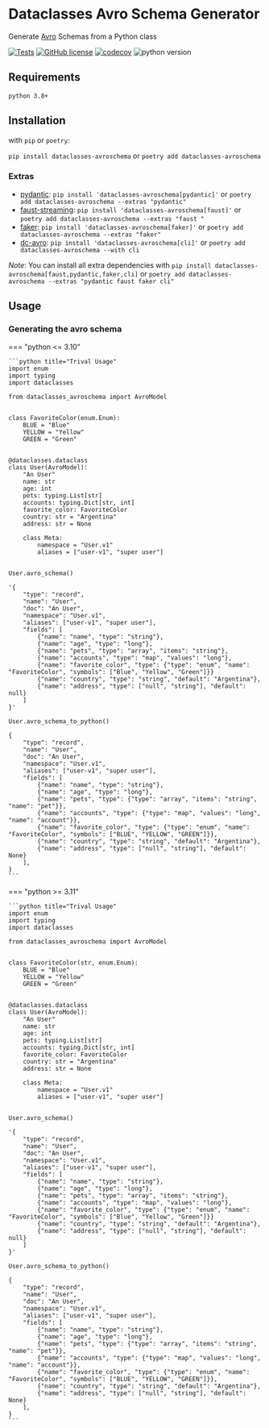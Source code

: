 # Dataclasses Avro Schema Generator

Generate [Avro](https://avro.apache.org/docs/1.8.2/spec.html) Schemas from a Python class

[![Tests](https://github.com/marcosschroh/dataclasses-avroschema/actions/workflows/tests.yaml/badge.svg)](https://github.com/marcosschroh/dataclasses-avroschema/actions/workflows/tests.yaml)
[![GitHub license](https://img.shields.io/github/license/marcosschroh/dataclasses-avroschema.svg)](https://github.com/marcosschroh/dataclasses-avroschema/blob/master/LICENSE)
[![codecov](https://codecov.io/gh/marcosschroh/dataclasses-avroschema/branch/master/graph/badge.svg)](https://codecov.io/gh/marcosschroh/dataclasses-avroschema)
![python version](https://img.shields.io/badge/python-3.8%2B-yellowgreen)

## Requirements

`python 3.8+`

## Installation

with `pip` or `poetry`:

`pip install dataclasses-avroschema` or `poetry add dataclasses-avroschema`

### Extras

- [pydantic](https://docs.pydantic.dev/): `pip install 'dataclasses-avroschema[pydantic]'` or `poetry add dataclasses-avroschema --extras "pydantic"`
- [faust-streaming](https://github.com/faust-streaming/faust): `pip install 'dataclasses-avroschema[faust]'` or `poetry add dataclasses-avroschema --extras "faust "`
- [faker](https://github.com/joke2k/faker): `pip install 'dataclasses-avroschema[faker]'` or `poetry add dataclasses-avroschema --extras "faker"`
- [dc-avro](https://marcosschroh.github.io/dc-avro/): `pip install 'dataclasses-avroschema[cli]'` or `poetry add dataclasses-avroschema --with cli`

*Note*: You can install all extra dependencies with `pip install dataclasses-avroschema[faust,pydantic,faker,cli]` or `poetry add dataclasses-avroschema --extras "pydantic faust faker cli"`

## Usage

### Generating the avro schema

=== "python <= 3.10"

    ```python title="Trival Usage"
    import enum
    import typing
    import dataclasses

    from dataclasses_avroschema import AvroModel


    class FavoriteColor(enum.Enum):
        BLUE = "Blue"
        YELLOW = "Yellow"
        GREEN = "Green"


    @dataclasses.dataclass
    class User(AvroModel):
        "An User"
        name: str
        age: int
        pets: typing.List[str]
        accounts: typing.Dict[str, int]
        favorite_color: FavoriteColor
        country: str = "Argentina"
        address: str = None

        class Meta:
            namespace = "User.v1"
            aliases = ["user-v1", "super user"]


    User.avro_schema()

    '{
        "type": "record",
        "name": "User",
        "doc": "An User",
        "namespace": "User.v1",
        "aliases": ["user-v1", "super user"],
        "fields": [
            {"name": "name", "type": "string"},
            {"name": "age", "type": "long"},
            {"name": "pets", "type": "array", "items": "string"},
            {"name": "accounts", "type": "map", "values": "long"},
            {"name": "favorite_color", "type": {"type": "enum", "name": "FavoriteColor", "symbols": ["Blue", "Yellow", "Green"]}}
            {"name": "country", "type": "string", "default": "Argentina"},
            {"name": "address", "type": ["null", "string"], "default": null}
        ]
    }'

    User.avro_schema_to_python()

    {
        "type": "record",
        "name": "User",
        "doc": "An User",
        "namespace": "User.v1",
        "aliases": ["user-v1", "super user"],
        "fields": [
            {"name": "name", "type": "string"},
            {"name": "age", "type": "long"},
            {"name": "pets", "type": {"type": "array", "items": "string", "name": "pet"}},
            {"name": "accounts", "type": {"type": "map", "values": "long", "name": "account"}},
            {"name": "favorite_color", "type": {"type": "enum", "name": "FavoriteColor", "symbols": ["BLUE", "YELLOW", "GREEN"]}},
            {"name": "country", "type": "string", "default": "Argentina"},
            {"name": "address", "type": ["null", "string"], "default": None}
        ],
    }
    ```

=== "python >= 3.11"

    ```python title="Trival Usage"
    import enum
    import typing
    import dataclasses

    from dataclasses_avroschema import AvroModel


    class FavoriteColor(str, enum.Enum):
        BLUE = "Blue"
        YELLOW = "Yellow"
        GREEN = "Green"


    @dataclasses.dataclass
    class User(AvroModel):
        "An User"
        name: str
        age: int
        pets: typing.List[str]
        accounts: typing.Dict[str, int]
        favorite_color: FavoriteColor
        country: str = "Argentina"
        address: str = None

        class Meta:
            namespace = "User.v1"
            aliases = ["user-v1", "super user"]


    User.avro_schema()

    '{
        "type": "record",
        "name": "User",
        "doc": "An User",
        "namespace": "User.v1",
        "aliases": ["user-v1", "super user"],
        "fields": [
            {"name": "name", "type": "string"},
            {"name": "age", "type": "long"},
            {"name": "pets", "type": "array", "items": "string"},
            {"name": "accounts", "type": "map", "values": "long"},
            {"name": "favorite_color", "type": {"type": "enum", "name": "FavoriteColor", "symbols": ["Blue", "Yellow", "Green"]}}
            {"name": "country", "type": "string", "default": "Argentina"},
            {"name": "address", "type": ["null", "string"], "default": null}
        ]
    }'

    User.avro_schema_to_python()

    {
        "type": "record",
        "name": "User",
        "doc": "An User",
        "namespace": "User.v1",
        "aliases": ["user-v1", "super user"],
        "fields": [
            {"name": "name", "type": "string"},
            {"name": "age", "type": "long"},
            {"name": "pets", "type": {"type": "array", "items": "string", "name": "pet"}},
            {"name": "accounts", "type": {"type": "map", "values": "long", "name": "account"}},
            {"name": "favorite_color", "type": {"type": "enum", "name": "FavoriteColor", "symbols": ["BLUE", "YELLOW", "GREEN"]}},
            {"name": "country", "type": "string", "default": "Argentina"},
            {"name": "address", "type": ["null", "string"], "default": None}
        ],
    }
    ```
